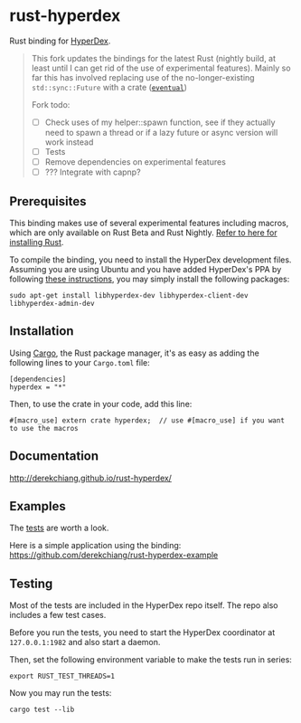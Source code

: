 # rust-hyperdex

Rust binding for [HyperDex](http://hyperdex.org/).

> This fork updates the bindings for the latest Rust (nightly build, at least until I can get rid of the use of experimental features). Mainly so far this has involved replacing use of the no-longer-existing `std::sync::Future` with a crate ([`eventual`](https://crates.io/crates/eventual))
> 
> Fork todo:
> - [ ] Check uses of my helper::spawn function, see if they actually need to spawn a thread or if a lazy future or async version will work instead
> - [ ] Tests
> - [ ] Remove dependencies on experimental features
> - [ ] ??? Integrate with capnp?


## Prerequisites

This binding makes use of several experimental features including macros, which are only available on Rust Beta and Rust Nightly.  [Refer to here for installing Rust](http://www.rust-lang.org/install.html).

To compile the binding, you need to install the HyperDex development files.  Assuming you are using Ubuntu and you have added HyperDex's PPA by following [these instructions](http://hyperdex.org/download/), you may simply install the following packages:

    sudo apt-get install libhyperdex-dev libhyperdex-client-dev libhyperdex-admin-dev

## Installation

Using [Cargo](https://crates.io/), the Rust package manager, it's as easy as adding the following lines to your `Cargo.toml` file:

    [dependencies]
    hyperdex = "*"

Then, to use the crate in your code, add this line:

    #[macro_use] extern crate hyperdex;  // use #[macro_use] if you want to use the macros

## Documentation

http://derekchiang.github.io/rust-hyperdex/

## Examples

The [tests](src/test.rs) are worth a look.

Here is a simple application using the binding: https://github.com/derekchiang/rust-hyperdex-example

## Testing

Most of the tests are included in the HyperDex repo itself.  The repo also includes a few test cases.

Before you run the tests, you need to start the HyperDex coordinator at `127.0.0.1:1982` and also start a daemon.

Then, set the following environment variable to make the tests run in series:

    export RUST_TEST_THREADS=1

Now you may run the tests:

    cargo test --lib
